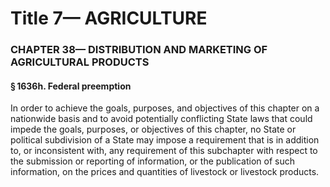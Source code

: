 
# Title 7— AGRICULTURE
### CHAPTER 38— DISTRIBUTION AND MARKETING OF AGRICULTURAL PRODUCTS
#### § 1636h. Federal preemption

In order to achieve the goals, purposes, and objectives of this chapter on a nationwide basis and to avoid potentially conflicting State laws that could impede the goals, purposes, or objectives of this chapter, no State or political subdivision of a State may impose a requirement that is in addition to, or inconsistent with, any requirement of this subchapter with respect to the submission or reporting of information, or the publication of such information, on the prices and quantities of livestock or livestock products.
